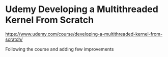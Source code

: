 # Udemy Developing a Multithreaded Kernel From Scratch

https://www.udemy.com/course/developing-a-multithreaded-kernel-from-scratch/

Following the course and adding few improvements